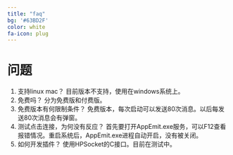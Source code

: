 ```yaml
---
title: "faq"
bg: '#63BD2F'
color: white
fa-icon: plug
---
```


#  问题

1.	支持linux mac？
    目前版本不支持，使用在windows系统上。
2.	免费吗？
    分为免费版和付费版。	
3.	免费版本有何限制条件？
    免费版本，每次启动可以发送80次消息。以后每发送80次消息会有弹窗。
4.	测试点击连接，为何没有反应？ 
    首先要打开AppEmit.exe服务，可以F12查看报错情况。重启系统后，AppEmit.exe进程自动开启，没有被关闭。
5.	如何开发插件？
    使用HPSocket的C接口。目前在测试中。
 
